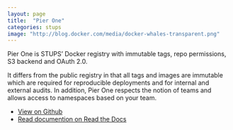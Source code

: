 ```yaml
---
layout: page
title:  "Pier One"
categories: stups
image: "http://blog.docker.com/media/docker-whales-transparent.png"
---
```


Pier One is STUPS’ Docker registry with immutable tags, repo permissions, S3 backend and OAuth 2.0.

It differs from the public registry in that all tags and images are immutable which are required for reproducible deployments and for internal and external audits. In addition, Pier One respects the notion of teams and allows access to namespaces based on your team.

* [View on Github](https://github.com/zalando-stups/pierone)
* [Read documention on Read the Docs](http://docs.stups.io/en/latest/components/pierone.html)
